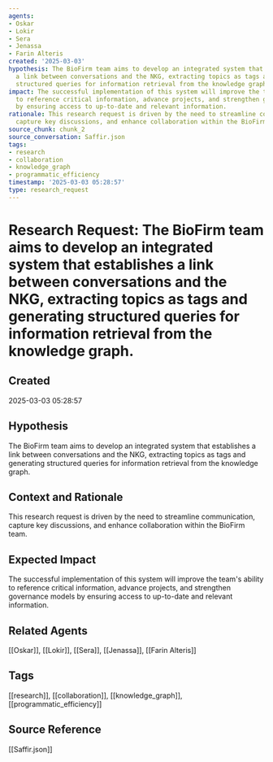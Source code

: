 ```yaml
---
agents:
- Oskar
- Lokir
- Sera
- Jenassa
- Farin Alteris
created: '2025-03-03'
hypothesis: The BioFirm team aims to develop an integrated system that establishes
  a link between conversations and the NKG, extracting topics as tags and generating
  structured queries for information retrieval from the knowledge graph.
impact: The successful implementation of this system will improve the team's ability
  to reference critical information, advance projects, and strengthen governance models
  by ensuring access to up-to-date and relevant information.
rationale: This research request is driven by the need to streamline communication,
  capture key discussions, and enhance collaboration within the BioFirm team.
source_chunk: chunk_2
source_conversation: Saffir.json
tags:
- research
- collaboration
- knowledge_graph
- programmatic_efficiency
timestamp: '2025-03-03 05:28:57'
type: research_request
---
```


# Research Request: The BioFirm team aims to develop an integrated system that establishes a link between conversations and the NKG, extracting topics as tags and generating structured queries for information retrieval from the knowledge graph.

## Created
2025-03-03 05:28:57

## Hypothesis
The BioFirm team aims to develop an integrated system that establishes a link between conversations and the NKG, extracting topics as tags and generating structured queries for information retrieval from the knowledge graph.

## Context and Rationale
This research request is driven by the need to streamline communication, capture key discussions, and enhance collaboration within the BioFirm team.

## Expected Impact
The successful implementation of this system will improve the team's ability to reference critical information, advance projects, and strengthen governance models by ensuring access to up-to-date and relevant information.

## Related Agents
[[Oskar]], [[Lokir]], [[Sera]], [[Jenassa]], [[Farin Alteris]]

## Tags
[[research]], [[collaboration]], [[knowledge_graph]], [[programmatic_efficiency]]

## Source Reference
[[Saffir.json]]

